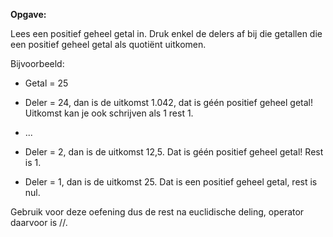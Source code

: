 **Opgave:**

Lees een positief geheel getal in. Druk enkel de delers af bij die getallen die een positief geheel getal als quotiënt uitkomen.

Bijvoorbeeld: 

* Getal = 25

* Deler = 24, dan is de uitkomst 1.042, dat is géén positief geheel getal! Uitkomst kan je ook schrijven als 1 rest 1. 

* ... 

* Deler = 2, dan is de uitkomst 12,5. Dat is géén positief geheel getal! Rest is 1.

* Deler = 1, dan is de uitkomst 25. Dat is een positief geheel getal, rest is nul.


Gebruik voor deze oefening dus de rest na euclidische deling, operator daarvoor is //. 
